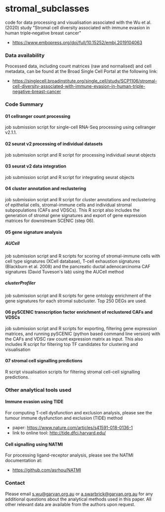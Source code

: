 # stromal_subclasses
code for data processing and visualisation associated with the Wu et al. (2020) study "Stromal cell diversity associated with immune evasion in human triple‐negative breast cancer"
- https://www.embopress.org/doi/full/10.15252/embj.2019104063

### Data availability
Processed data, including count matrices (raw and normalised) and cell metadata, can be found at the Broad Single Cell Portal at the following link:
- https://singlecell.broadinstitute.org/single_cell/study/SCP1106/stromal-cell-diversity-associated-with-immune-evasion-in-human-triple-negative-breast-cancer

### Code Summary
#### 01 cellranger count processing
job submission script for single-cell RNA-Seq processing using cellranger v2.1.1. 

#### 02 seurat v2 processing of individual datasets
job submission script and R script for processing individual seurat objects

#### 03 seurat v2 data integration
job submission script and R script for integrating seurat objects

#### 04 cluster annotation and reclustering 
job submission script and R script for cluster annotations and reclustering of epithelial cells, stromal-immune cells and individual stromal subpopulations (CAFs and VDSCs). This R script also includes the generation of stromal gene signatures and export of gene expression matrices for downstream SCENIC (step 06).

#### 05 gene signature analysis
##### AUCell
job submission script and R scripts for scoring of stromal-immune cells with cell type signatures (XCell database), T-cell exhaustion signatures (Blackburn et al. 2008) and the pancreatic ductal adenocarcinoma CAF signatures (David Tuveson's lab) using the AUCell method

##### clusterProfiler
job submission script and R scripts for gene ontology enrichment of the gene signatures for each stromal subcluster. Top 250 DEGs are used. 

#### 06 pySCENIC transcription factor enrichment of reclustered CAFs and VDSCs
job submission script and R scripts for exporting, filtering gene expression matrices, and running pySCENIC (python based command line version) with the CAFs and VDSC raw count expression matrix as input. This also includes R script for filtering top TF candidates for clustering and visualisation

#### 07 stromal cell signalling predictions
R script visualisation scripts for filtering stromal cell-cell signalling predictions. 


### Other analytical tools used
#### Immune evasion using TIDE
For computing T-cell dysfunction and exclusion analysis, please see the tumour immune dysfunction and exclusion (TIDE) method

- paper: https://www.nature.com/articles/s41591-018-0136-1
- link to online tool: http://tide.dfci.harvard.edu/

#### Cell signalling using NATMI
For processing ligand-receptor analysis, please see the NATMI documentation at:
- https://github.com/asrhou/NATMI

### Contact
Please email s.wu@garvan.org.au or a.swarbrick@garvan.org.au for any additional questions about the analytical methods used in this paper. All other relevant data are available from the authors upon request.
